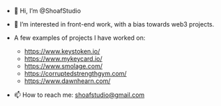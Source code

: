 - 👋 Hi, I’m @ShoafStudio
- 👀 I’m interested in front-end work, with a bias towards web3 projects. 
- A few examples of projects I have worked on: 
  - https://www.keystoken.io/
  - https://www.mykeycard.io/
  - https://www.smolage.com/
  - https://corruptedstrengthgym.com/
  - https://www.dawnhearn.com/

- 📫 How to reach me: shoafstudio@gmail.com

<!---
ShoafStudio/ShoafStudio is a ✨ special ✨ repository because its `README.md` (this file) appears on your GitHub profile.
You can click the Preview link to take a look at your changes.
--->
